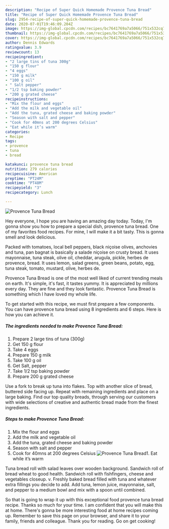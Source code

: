 ```yaml
---
description: "Recipe of Super Quick Homemade Provence Tuna Bread"
title: "Recipe of Super Quick Homemade Provence Tuna Bread"
slug: 2954-recipe-of-super-quick-homemade-provence-tuna-bread
date: 2020-07-01T19:46:09.204Z
image: https://img-global.cpcdn.com/recipes/bc7641769a7a5066/751x532cq70/provence-tuna-bread-recipe-main-photo.jpg
thumbnail: https://img-global.cpcdn.com/recipes/bc7641769a7a5066/751x532cq70/provence-tuna-bread-recipe-main-photo.jpg
cover: https://img-global.cpcdn.com/recipes/bc7641769a7a5066/751x532cq70/provence-tuna-bread-recipe-main-photo.jpg
author: Dennis Edwards
ratingvalue: 3.9
reviewcount: 13
recipeingredient:
- "2 large tins of tuna 300g"
- "150 g flour"
- "4 eggs"
- "150 g milk"
- "100 g oil"
- " Salt pepper"
- "1/2 tsp baking powder"
- "200 g grated cheese"
recipeinstructions:
- "Mix the flour and eggs"
- "Add the milk and vegetable oil"
- "Add the tuna, grated cheese and baking powder"
- "Season with salt and pepper"
- "Cook for 40mns at 200 degrees Celsius"
- "Eat while it’s warm"
categories:
- Recipe
tags:
- provence
- tuna
- bread

katakunci: provence tuna bread 
nutrition: 279 calories
recipecuisine: American
preptime: "PT24M"
cooktime: "PT48M"
recipeyield: "3"
recipecategory: Lunch

---
```



![Provence Tuna Bread](https://img-global.cpcdn.com/recipes/bc7641769a7a5066/751x532cq70/provence-tuna-bread-recipe-main-photo.jpg)

Hey everyone, I hope you are having an amazing day today. Today, I'm gonna show you how to prepare a special dish, provence tuna bread. One of my favorites food recipes. For mine, I will make it a bit tasty. This is gonna smell and look delicious.

Packed with tomatoes, local bell peppers, black niçoise olives, anchovies and tuna, pan bagnat is basically a salade niçoise on crusty bread. It uses mayonnaise, tuna steak, olive oil, cheddar, arugula, pickle, herbes de provence, bread. It uses lemon, salad greens, green beans, potato, egg, tuna steak, tomato, mustard, olive, herbes de.

Provence Tuna Bread is one of the most well liked of current trending meals on earth. It's simple, it's fast, it tastes yummy. It is appreciated by millions every day. They are fine and they look fantastic. Provence Tuna Bread is something which I have loved my whole life.


To get started with this recipe, we must first prepare a few components. You can have provence tuna bread using 8 ingredients and 6 steps. Here is how you can achieve it.

<!--inarticleads1-->

##### The ingredients needed to make Provence Tuna Bread:

1. Prepare 2 large tins of tuna (300g)
1. Get 150 g flour
1. Take 4 eggs
1. Prepare 150 g milk
1. Take 100 g oil
1. Get  Salt, pepper
1. Take 1/2 tsp baking powder
1. Prepare 200 g grated cheese


Use a fork to break up tuna into flakes. Top with another slice of bread, buttered side facing up. Repeat with remaining ingredients and place on a large baking. Find our top quality breads, through serving our customers with wide selections of creative and authentic bread made from the finest ingredients. 

<!--inarticleads2-->

##### Steps to make Provence Tuna Bread:

1. Mix the flour and eggs
1. Add the milk and vegetable oil
1. Add the tuna, grated cheese and baking powder
1. Season with salt and pepper
1. Cook for 40mns at 200 degrees Celsius
<img src="//assets-global.cpcdn.com/assets/icons/button_play-2c75c40dde080a61004c1f40b05d8f140eaff45d7e9e6481dc71c63d2e7c4909.png" alt="Provence Tuna Bread">1. Eat while it’s warm


Tuna bread roll with salad leaves over wooden background. Sandwich roll of bread wheat to good health. Sandwich roll with fishfingers, cheese and vegetables closeup. v. Freshly baked bread filled with tuna and whatever extra fillings you decide to add. Add tuna, lemon juice, mayonnaise, salt, and pepper to a medium bowl and mix with a spoon until combined. 

So that is going to wrap it up with this exceptional food provence tuna bread recipe. Thanks so much for your time. I am confident that you will make this at home. There's gonna be more interesting food at home recipes coming up. Remember to save this page on your browser, and share it to your family, friends and colleague. Thank you for reading. Go on get cooking!
